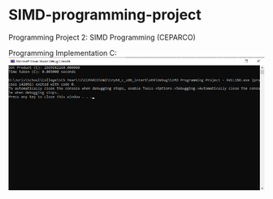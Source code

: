 # SIMD-programming-project
Programming Project 2: SIMD Programming (CEPARCO)

Programming Implementation C:
![alt text](https://github.com/AvelinoJorisGab/SIMD-programming-project/blob/main/C%20Execute.png)
